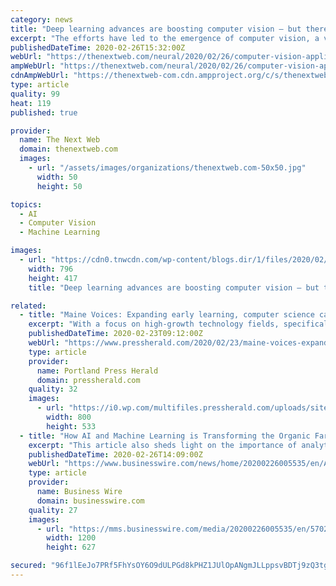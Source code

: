 ```yaml
---
category: news
title: "Deep learning advances are boosting computer vision — but there’s still clear limits"
excerpt: "The efforts have led to the emergence of computer vision, a vast subfield of AI and computer science that deals with processing the content of visual data. In recent years, computer vision has taken great leaps thanks to advances in deep learning and artificial neural networks. Deep learning is a branch of AI that is especially good at ..."
publishedDateTime: 2020-02-26T15:32:00Z
webUrl: "https://thenextweb.com/neural/2020/02/26/computer-vision-applications-the-power-and-limits-of-deep-learning-syndication/"
ampWebUrl: "https://thenextweb.com/neural/2020/02/26/computer-vision-applications-the-power-and-limits-of-deep-learning-syndication/amp/"
cdnAmpWebUrl: "https://thenextweb-com.cdn.ampproject.org/c/s/thenextweb.com/neural/2020/02/26/computer-vision-applications-the-power-and-limits-of-deep-learning-syndication/amp/"
type: article
quality: 99
heat: 119
published: true

provider:
  name: The Next Web
  domain: thenextweb.com
  images:
    - url: "/assets/images/organizations/thenextweb.com-50x50.jpg"
      width: 50
      height: 50

topics:
  - AI
  - Computer Vision
  - Machine Learning

images:
  - url: "https://cdn0.tnwcdn.com/wp-content/blogs.dir/1/files/2020/02/4-1-796x417.jpg"
    width: 796
    height: 417
    title: "Deep learning advances are boosting computer vision — but there’s still clear limits"

related:
  - title: "Maine Voices: Expanding early learning, computer science can boost institute’s reach"
    excerpt: "With a focus on high-growth technology fields, specifically, the practical application of artificial intelligence and machine learning in the digital and life sciences sectors, the Roux Institute has the potential to make Maine a new hub for the innovation economy. The institute will help keep Maine talent in Maine, attract new people to our ..."
    publishedDateTime: 2020-02-23T09:12:00Z
    webUrl: "https://www.pressherald.com/2020/02/23/maine-voices-expanding-early-learning-computer-science-education-can-maximize-roux-institutes-potential/"
    type: article
    provider:
      name: Portland Press Herald
      domain: pressherald.com
    quality: 32
    images:
      - url: "https://i0.wp.com/multifiles.pressherald.com/uploads/sites/10/2019/05/hacker-internet.jpg?fit=800%2C533&#038;ssl=1"
        width: 800
        height: 533
  - title: "How AI and Machine Learning is Transforming the Organic Farming Industry | Quantzig’s Recent Article Offers Detailed Insights"
    excerpt: "This article also sheds light on the importance of analytics and machine learning in driving improvements within the organic farming industry. The growing use of commercial farming methodologies has caused a major tradeoff in the quality of the food being produced. Large scale farming practices combined with unstructured supply chain networks ..."
    publishedDateTime: 2020-02-26T14:09:00Z
    webUrl: "https://www.businesswire.com/news/home/20200226005535/en/AI-Machine-Learning-Transforming-Organic-Farming-Industry"
    type: article
    provider:
      name: Business Wire
      domain: businesswire.com
    quality: 27
    images:
      - url: "https://mms.businesswire.com/media/20200226005535/en/570204/23/Quantzig_Logo.jpg"
        width: 1200
        height: 627

secured: "96f1lEeJo7PRf5FhYsOY6O9dULPGd8kPHZ1JUlOpANgmJLLppsvBDTj9zQ3tgWd2e8BfmKtKVWyKB+piYRwZt8UvBqs7+7+0030pIBJd2d8g4po0ThudX5UoTHgQnWAvywAuY2I3TNZ9KE48Yjg74qutasDz+4uiRDZgInuotygsHK7s1FxGOCUqInkprhgwW8E3Qv56bpTPJ7IIGSkmfvMUSZpZI06t32Fx3zDxvAtd3ieogtfXsWyzQqIQZipExltySNsxhzpA47iKcfl0MyPE0W8t5mARRnw+Ew+2tScC/FPxGaDh3ZIVKBf9wBAC;DWumBhFN1wxgXz6moLFg0A=="
---
```


